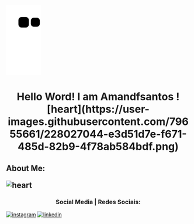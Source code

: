 ![Snake animation](https://github.com/Amandasfs/Amandasfs/blob/output/github-contribution-grid-snake.svg)

<h1 align="center"> Hello Word! I am Amandfsantos ![heart](https://user-images.githubusercontent.com/79655661/228027044-e3d51d7e-f671-485d-82b9-4f78ab584bdf.png) </h1>

<h2>About Me: </a>

![heart](https://user-images.githubusercontent.com/79655661/228027044-e3d51d7e-f671-485d-82b9-4f78ab584bdf.png)


<h3 align="center"> Social Media | Redes Sociais:</h3>

<a href="https://www.instagram.com/amandsfs/">![instagram](https://user-images.githubusercontent.com/79655661/228024942-59408489-8ffd-45ea-8979-b7acf345cf58.png)</a> <a href="https://www.linkedin.com/in/amanda-freitas-santos/">![linkedin](https://user-images.githubusercontent.com/79655661/228024208-1a071433-dc4b-45f1-8bad-c90187b08b9e.png)</a>

 
